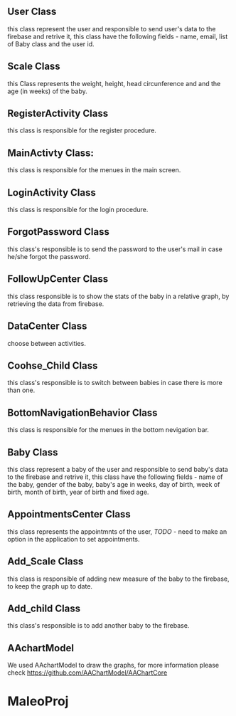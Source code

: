 ## User Class
this class represent the user and responsible to send user's data to the firebase and retrive it, this class have the following fields - name, email, list of Baby class and the user id.

## Scale Class 
this Class represents the weight, height, head circunference and and the age (in weeks) of the baby.

## RegisterActivity Class 
this class is responsible for the register procedure.

## MainActivty Class: 
this class is responsible for the menues in the main screen.

## LoginActivity Class
this class is responsible for the login procedure.

## ForgotPassword Class
this class's responsible is to send the password to the user's mail in case he/she forgot the password.

## FollowUpCenter Class 
this class responsible is to show the stats of the baby in a relative graph, by retrieving the data from firebase.

## DataCenter Class 
choose between activities.

## Coohse_Child Class 
this class's responsible is to switch between babies in case there is more than one.

## BottomNavigationBehavior Class 
this class is responsible for the menues in the bottom nevigation bar.

## Baby Class 
this class represent a baby of the user and responsible to send baby's data to the firebase and retrive it, this class have the following fields - name of the baby, gender of the baby, baby's age in weeks, day of birth, week of birth, month of birth, year of birth and fixed age.

## AppointmentsCenter Class 
this class represents the appointmnts of the user, *TODO* - need to make an option in the application to set appointments.

## Add_Scale Class 
this class is responsible of adding new measure of the baby to the firebase, to keep the graph up to date.

## Add_child Class 
this class's responsible is to add another baby to the firebase.

## AAchartModel
We used AAchartModel to draw the graphs, for more information please check https://github.com/AAChartModel/AAChartCore
# MaleoProj
